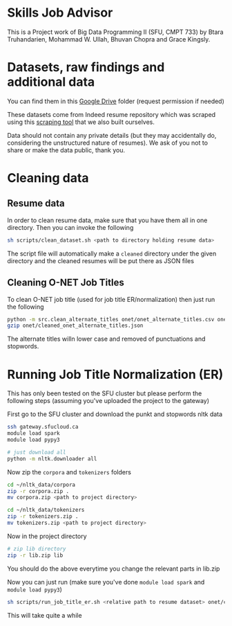 # Skills Job Advisor

This is a Project work of Big Data Programming II (SFU, CMPT 733) by Btara Truhandarien, Mohammad W. Ullah, Bhuvan Chopra and Grace Kingsly. 


# Datasets, raw findings and additional data
You can find them in this [Google Drive](https://drive.google.com/drive/u/0/folders/1-glxM4PAj-fo3U4Dt2O3ro3RwTeVj8_V) folder (request permission if needed)

These datasets come from Indeed resume repository which was scraped using this [scraping tool](https://github.com/btruhand/indeed-resume-scraper) that we also built ourselves.

Data should not contain any private details (but they may accidentally do, considering the unstructured nature of resumes). We ask of you not to share or make the data public, thank you.

# Cleaning data

## Resume data

In order to clean resume data, make sure that you have them all in one directory. Then you can invoke the following
```bash
sh scripts/clean_dataset.sh <path to directory holding resume data>
```

The script file will automatically make a `cleaned` directory under the given directory and the cleaned resumes will be put there as JSON files

## Cleaning O-NET Job Titles
To clean O-NET job title (used for job title ER/normalization) then just run the following

```bash
python -m src.clean_alternate_titles onet/onet_alternate_titles.csv onet/cleaned_onet_alternate_titles.json
gzip onet/cleaned_onet_alternate_titles.json
```

The alternate titles willn lower case and removed of punctuations and stopwords.

# Running Job Title Normalization (ER)
This has only been tested on the SFU cluster but please perform the following steps (assuming you've uploaded the project to the gateway)

First go to the SFU cluster and download the punkt and stopwords nltk data
```bash
ssh gateway.sfucloud.ca
module load spark
module load pypy3

# just download all
python -m nltk.downloader all
```

Now zip the `corpora` and `tokenizers` folders
```bash
cd ~/nltk_data/corpora
zip -r corpora.zip .
mv corpora.zip <path to project directory>

cd ~/nltk_data/tokenizers
zip -r tokenizers.zip .
mv tokenizers.zip <path to project directory>
```

Now in the project directory
```bash
# zip lib directory
zip -r lib.zip lib
```
You should do the above everytime you change the relevant parts in lib.zip

Now you can just run (make sure you've done `module load spark` and `module load pypy3`)
```bash
sh scripts/run_job_title_er.sh <relative path to resume dataset> onet/cleaned_onet_alternate_titles.json.gz
```

This will take quite a while
